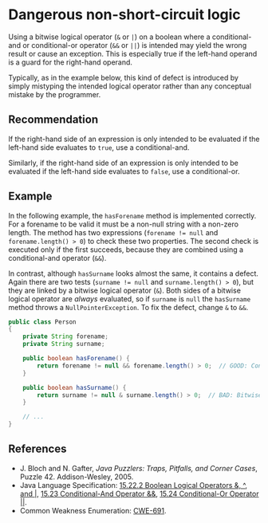 # Dangerous non-short-circuit logic
Using a bitwise logical operator (`&` or `|`) on a boolean where a conditional-and or conditional-or operator (`&&` or `||`) is intended may yield the wrong result or cause an exception. This is especially true if the left-hand operand is a guard for the right-hand operand.

Typically, as in the example below, this kind of defect is introduced by simply mistyping the intended logical operator rather than any conceptual mistake by the programmer.


## Recommendation
If the right-hand side of an expression is only intended to be evaluated if the left-hand side evaluates to `true`, use a conditional-and.

Similarly, if the right-hand side of an expression is only intended to be evaluated if the left-hand side evaluates to `false`, use a conditional-or.


## Example
In the following example, the `hasForename` method is implemented correctly. For a forename to be valid it must be a non-null string with a non-zero length. The method has two expressions (`forename != null` and `forename.length() > 0`) to check these two properties. The second check is executed only if the first succeeds, because they are combined using a conditional-and operator (`&&`).

In contrast, although `hasSurname` looks almost the same, it contains a defect. Again there are two tests (`surname != null` and `surname.length() > 0`), but they are linked by a bitwise logical operator (`&`). Both sides of a bitwise logical operator are *always* evaluated, so if `surname` is `null` the `hasSurname` method throws a `NullPointerException`. To fix the defect, change `&` to `&&`.


```java
public class Person
{
	private String forename;
	private String surname;

	public boolean hasForename() {
		return forename != null && forename.length() > 0;  // GOOD: Conditional-and operator
	}

	public boolean hasSurname() {
		return surname != null & surname.length() > 0;  // BAD: Bitwise AND operator
	}

	// ...
}
```

## References
* J. Bloch and N. Gafter, *Java Puzzlers: Traps, Pitfalls, and Corner Cases*, Puzzle 42. Addison-Wesley, 2005.
* Java Language Specification: [15.22.2 Boolean Logical Operators &amp;, ^, and |](https://docs.oracle.com/javase/specs/jls/se11/html/jls-15.html#jls-15.22.2), [15.23 Conditional-And Operator &amp;&amp;](https://docs.oracle.com/javase/specs/jls/se11/html/jls-15.html#jls-15.23), [15.24 Conditional-Or Operator ||](https://docs.oracle.com/javase/specs/jls/se11/html/jls-15.html#jls-15.24).
* Common Weakness Enumeration: [CWE-691](https://cwe.mitre.org/data/definitions/691.html).
